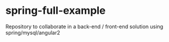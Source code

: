 # spring-full-example
Repository to collaborate in a back-end / front-end solution using spring/mysql/angular2
